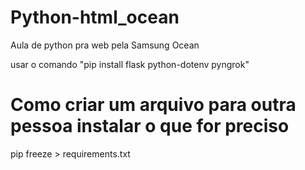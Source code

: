 # Python-html_ocean
Aula de python pra web pela Samsung Ocean

usar o comando "pip install flask python-dotenv pyngrok"

# Como criar um arquivo para outra pessoa instalar o que for preciso
pip freeze > requirements.txt
